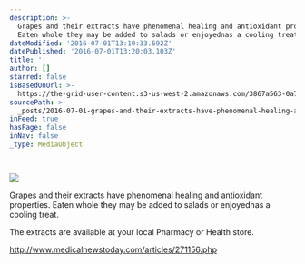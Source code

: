 ```yaml
---
description: >-
  Grapes and their extracts have phenomenal healing and antioxidant properties.
  Eaten whole they may be added to salads or enjoyednas a cooling treat.
dateModified: '2016-07-01T13:19:33.692Z'
datePublished: '2016-07-01T13:20:03.103Z'
title: ''
author: []
starred: false
isBasedOnUrl: >-
  https://the-grid-user-content.s3-us-west-2.amazonaws.com/3867a563-0a70-4715-99f1-cb6280ae15ba.jpg
sourcePath: >-
  _posts/2016-07-01-grapes-and-their-extracts-have-phenomenal-healing-and-antiox.md
inFeed: true
hasPage: false
inNav: false
_type: MediaObject

---
```

![](https://the-grid-user-content.s3-us-west-2.amazonaws.com/3867a563-0a70-4715-99f1-cb6280ae15ba.jpg)

Grapes and their extracts have phenomenal healing and antioxidant properties. Eaten whole they may be added to salads or enjoyednas a cooling treat.

The extracts are available at your local Pharmacy or Health store. 

http://www.medicalnewstoday.com/articles/271156.php